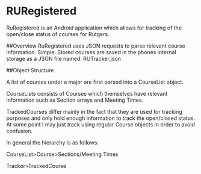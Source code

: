 RURegistered
============

RuRegistered is an Android application which allows for tracking of the open/close status of courses for Rutgers.

##Overview
RuRegistered uses JSON requests to parse relevant course information. Simple.
Stored courses are saved in the phones internal storage as a JSON file named: RUTracker.json

##Object Structure

A list of courses under a major are first parsed into a CourseList object.

CourseLists consists of Courses which themselves have relevant information such as Section arrays and Meeting Times.


TrackedCourses differ mainly in the fact that they are used for tracking purposes and only hold enough information to track the open/closed status.
At some point I may just track using regular Course objects in order to avoid confusion.

In general the hierarchy is as follows:

CourseList>Course>Sections/Meeting Times

Tracker>TrackedCourse
